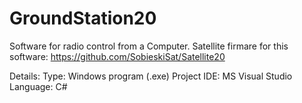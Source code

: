 # GroundStation20

Software for radio control from a Computer.
Satellite firmare for this software: https://github.com/SobieskiSat/Satellite20

Details:
Type: Windows program (.exe)
Project IDE: MS Visual Studio
Language: C#
